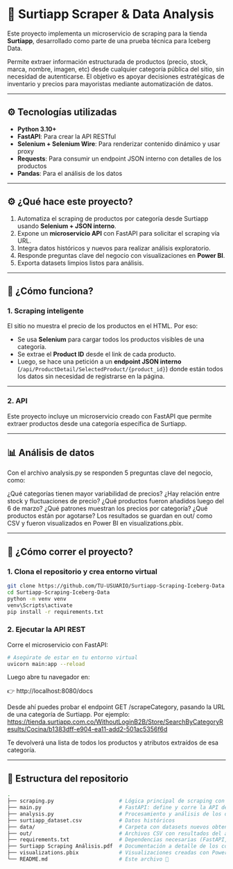 # 🛒 Surtiapp Scraper & Data Analysis

Este proyecto implementa un microservicio de scraping para la tienda **Surtiapp**, desarrollado como parte de una prueba técnica para Iceberg Data.

Permite extraer información estructurada de productos (precio, stock, marca, nombre, imagen, etc) desde cualquier categoría pública del sitio, sin necesidad de autenticarse. El objetivo es apoyar decisiones estratégicas de inventario y precios para mayoristas mediante automatización de datos.

---

## ⚙️ Tecnologías utilizadas

- **Python 3.10+**
- **FastAPI**: Para crear la API RESTful
- **Selenium + Selenium Wire**: Para renderizar contenido dinámico y usar proxy
- **Requests**: Para consumir un endpoint JSON interno con detalles de los productos
- **Pandas**: Para el análisis de los datos

---

## ⚙️ ¿Qué hace este proyecto?

1. Automatiza el scraping de productos por categoría desde Surtiapp usando **Selenium + JSON interno**.
2. Expone un **microservicio API** con FastAPI para solicitar el scraping vía URL.
3. Integra datos históricos y nuevos para realizar análisis exploratorio.
4. Responde preguntas clave del negocio con visualizaciones en **Power BI**.
5. Exporta datasets limpios listos para análisis.

---

## 🚀 ¿Cómo funciona?
### 1. Scraping inteligente
El sitio no muestra el precio de los productos en el HTML. Por eso:
- Se usa **Selenium** para cargar todos los productos visibles de una categoría.
- Se extrae el **Product ID** desde el link de cada producto.
- Luego, se hace una petición a un **endpoint JSON interno** (`/api/ProductDetail/SelectedProduct/{product_id}`) donde están todos los datos sin necesidad de registrarse en la página.

---

### 2. API 
Este proyecto incluye un microservicio creado con FastAPI que permite extraer productos desde una categoría específica de Surtiapp. 

---

## 📊 Análisis de datos
Con el archivo analysis.py se responden 5 preguntas clave del negocio, como:

¿Qué categorías tienen mayor variabilidad de precios?
¿Hay relación entre stock y fluctuaciones de precio?
¿Qué productos fueron añadidos luego del 6 de marzo?
¿Qué patrones muestran los precios por categoría?
¿Qué productos están por agotarse?
Los resultados se guardan en out/ como CSV y fueron visualizados en Power BI en visualizations.pbix.

---

## 🚀 ¿Cómo correr el proyecto?
### 1. Clona el repositorio y crea entorno virtual
```bash
git clone https://github.com/TU-USUARIO/Surtiapp-Scraping-Iceberg-Data.git
cd Surtiapp-Scraping-Iceberg-Data
python -m venv venv
venv\Scripts\activate
pip install -r requirements.txt
```
### 2. Ejecutar la API REST
Corre el microservicio con FastAPI:
```bash
# Asegúrate de estar en tu entorno virtual
uvicorn main:app --reload
```

Luego abre tu navegador en:

👉 http://localhost:8080/docs

Desde ahí puedes probar el endpoint GET /scrapeCategory, pasando la URL de una categoría de Surtiapp. Por ejemplo:
https://tienda.surtiapp.com.co/WithoutLoginB2B/Store/SearchByCategoryResults/Cocina/b1383dff-e904-ea11-add2-501ac5356f6d

Te devolverá una lista de todos los productos y atributos extraídos de esa categoría.

---

## 📁 Estructura del repositorio

```bash
.
├── scraping.py                     # Lógica principal de scraping con Selenium + JSON endpoint
├── main.py                         # FastAPI: define y corre la API del microservicio
├── analysis.py                     # Procesamiento y análisis de los datos extraídos
├── surtiapp_dataset.csv            # Datos históricos
├── data/                           # Carpeta con datasets nuevos obtenidos vía scraping
├── out/                            # Archivos CSV con resultados del análisis por pregunta
├── requirements.txt                # Dependencias necesarias (FastAPI, Selenium, Pandas, etc.)
├── Surtiapp Scraping Análisis.pdf  # Documentación a detalle de los códigos y el análisis obtenido
├── visualizations.pbix             # Visualizaciones creadas con Power BI
└── README.md                       # Este archivo 🙂
